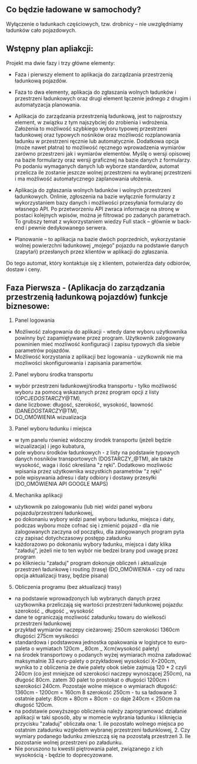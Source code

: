 ## Co będzie ładowane w samochody?

Wyłączenie o ładunkach częściowych, tzw. drobnicy – nie uwzględniamy ładunków cało pojazdowych.

## Wstępny plan apliakcji:

Projekt ma dwie fazy i trzy główne elementy:

- Faza i pierwszy element to aplikacja do zarządzania przestrzenią ładunkową pojazdów.
- Faza to dwa elementy, aplikacja do zgłaszania wolnych ładunków i przestrzeni ładunkowych oraz drugi element łączenie jednego z drugim i automatyzacja planowania.

- Aplikacja do zarządzania przestrzenią ładunkową, jest to najprostszy element, w związku z tym najszybciej do zrobienia i wdrożenia. Założenia to możliwość szybkiego wyboru typowej przestrzeni ładunkowej oraz typowych nośników oraz możliwość rozplanowania ładunku w przestrzeni ręcznie lub automatycznie. Dodatkowa opcja (może nawet płatna) to możliwość ręcznego wprowadzenia wymiarów zarówno przestrzeni jak i wymiarów elementów. Myślę o wersji opisowej na bazie formularzy oraz wersji graficznej na bazie danych z formularzy. Po podaniu wymaganych danych lub wyborze standardów, automat przelicza ile zostanie jeszcze wolnej przestrzeni na wybranej przestrzeni i ma możliwość automatycznego zaplanowania ułożenia.
- Aplikacja do zgłaszania wolnych ładunków i wolnych przestrzeni ładunkowych. Onlinie, zgłoszenia na bazie wyłącznie formularzy z wykorzystaniem bazy danych i możliwości przesyłania formularzy do własnego API. Po przetworzeniu API zwraca informacje na stronę w postaci kolejnych wpisów, można je filtrować po zadanych parametrach. To grubszy temat z wykorzystaniem wiedzy Full stack – głównie w back-end i pewnie dedykowanego serwera.
- Planowanie – to aplikacja na bazie dwóch poprzednich, wykorzystanie wolnej powierzchni ładunkowej „mojego” pojazdu na podstawie danych (zapytań) przesłanych przez klientów w aplikacji do zgłaszania.

Do tego automat, który kontaktuje się z klientem, potwierdza daty odbiorów, dostaw i ceny.

## Faza Pierwsza - (Aplikacja do zarządzania przestrzenią ładunkową pojazdów) funkcje biznesowe:

1. Panel logowania

- Możliwość zalogowania do aplikacji - wtedy dane wyboru użytkownika powinny być zapamiętywane przez program. Użytkownik zalogowany powninien mieć mozliwość konfiguracji i zapisu typowych dla siebie parametrów pojazdów.
- Możliwość korzystania z aplikacji bez logowania - uzytkownik nie ma mozliwości skonfigurowania i zapisania paramertów.

2. Panel wyboru środka transportu

- wybór przestrzeni ładunkowej/środka transportu - tylko możliwość wyboru za pomocą wskazanych przez program opcji z listy (OPCJE*DOSTARCZY*@TM),
- dane liczbowe: długosć, szerokość, wysokość, łaowność (DANE*DOSTARCZY*@TM),
- DO_OMÓWIENIA wizualizacja

3. Panel wyboru ładunku i miejsca

- w tym panelu również widoczny środek transportu (jeżeli będzie wizualizacja) i jego kubatura,
- pole wyboru środków ładunkowych - z listy na podstawie typowych danych nosników transportowych (DOSTARCZY\_@TM), ale także wysokość, waga i ilość określana "z ręki". Dodatkowo mozliwośc wpisania przez użytkownika wszystkich parametrów "z ręki"
- pole wpisywania adresu i daty odbiory i dostawy przesyłki (DO_OMÓWIENIA API GOOGLE MAPS)

4. Mechanika aplikacji

- użytkownik po zalogowaniu (lub nie) widzi panel wyboru pojazdu/przestrzeni ładunkowej,
- po dokonaniu wybory widzi panel wyboru ładunku, miejsca i daty, podczas wyboru może cofnać się i zmienić pojazd - dla nie zalogowanych zaczyna od początku, dla zalogowanych program pyta czy zapisać dotychczasowy postępp załadunku
- każdorazowo po dokonaniu wybory ładunku, miejsca i daty klika "załaduj", jeżeli nie to ten wybór nie bedzei brany pod uwagę przez program
- po kliknieciu "załaduj" program dokonuje obliczeń i aktualizuje przestrzeń ładunkowę i routing (trasę) (DO_OMÓWIENIA - czy od razu opcja aktualizacji trasy, będzie pisana)

5. Obliczenia programu (bez aktualizacji trasy)

- na podstawie wprowadzonych lub wybranych danych przez uzytkownika przeliczają się wartości przestrzeni ładunkowej pojazdu: szerokość _ długość _ wysokość
- dane te ograniczają mozliwość załadunku towaru do wielkosći przestrzeni ładunkowej
- przykład wymiarów naczepy cieżarowej: 250cm szerokości 1360cm długości 275cm wysikości
- standardowa i podstawowa jednostka opakowania w logistyce to euro-paleta o wymiatach 120cm _ 80cm _ Xcm(wysokość palety)
- na środek transportowy o podanych wyżej wymiarach można załadować maksymalnie 33 euro-palety o przykładowej wysokości X=200cm, wynika to z obliczenia że dwie palety obok siebie zajmują 120 \* 2 czyli 240cm (co jest mniejsze od szerokości naczepy wynoszącej 250cm), na długość 80cm. zatem 30 palet to prostokat o długości 1200cm i szerokości 240cm. Pozostaje wolne miejsce o wymiarach długość: 1360cm - 1200cm = 160cm 8 szerokość 250cm - tu sa ładowane 3 ostatnie palety: 80cm + 80cm + 80cm - co daje 240cm < 250cm na długość 120cm.
- na podstawie powyższego obliczenia należy zaprogramować działanie aplikacji w taki sposób, aby w momecie wybrania ładunku i kliknięcia przycisku "załaduj" obliczała ona: 1. ile pozostało wolnego miejsca po ostatnim załadunku wzgledem wybranej przestrzeni ładunklowej, 2. Czy wymiary podanego ładunku zmieszczą się na pozostałą przestrzeń 3. Ile pozostanie wolnej przestrzeni po załadunku.
- Nie poruszono tu kwestii piętrowania palet, związanego z ich wysokością - będzie to doprecyzowane.
